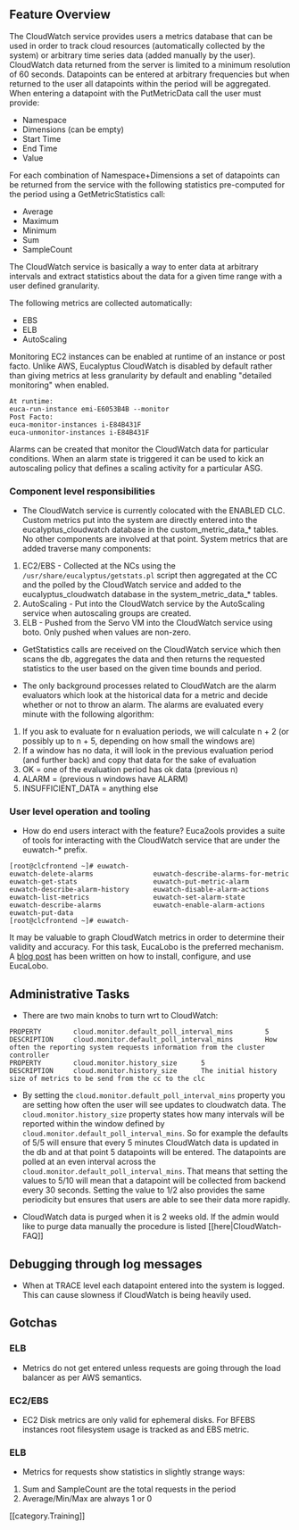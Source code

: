 ## Feature Overview
The CloudWatch service provides users a metrics database that can be used in order to track cloud resources (automatically collected by the system) or arbitrary time series data (added manually by the user). CloudWatch data returned from the server is limited to a minimum resolution of 60 seconds. Datapoints can be entered at arbitrary frequencies but when returned to the user all datapoints within the period will be aggregated. When entering a datapoint with the PutMetricData call the user must provide:
* Namespace
* Dimensions (can be empty)
* Start Time
* End Time
* Value

For each combination of Namespace+Dimensions a set of datapoints can be returned from the service with the following statistics pre-computed for the period using a GetMetricStatistics call:
* Average
* Maximum
* Minimum
* Sum
* SampleCount

The CloudWatch service is basically a way to enter data at arbitrary intervals and extract statistics about the data for a given time range with a user defined granularity.

The following metrics are collected automatically:
* EBS
* ELB
* AutoScaling

Monitoring EC2 instances can be enabled at runtime of an instance or post facto. Unlike AWS, Eucalyptus CloudWatch is disabled by default rather than giving metrics at less granularity by default and enabling "detailed monitoring" when enabled.
```
At runtime:
euca-run-instance emi-E6053B4B --monitor
Post Facto:
euca-monitor-instances i-E84B431F
euca-unmonitor-instances i-E84B431F
```

Alarms can be created that monitor the CloudWatch data for particular conditions. When an alarm state is triggered it can be used to kick an autoscaling policy that defines a scaling activity for a particular ASG.

### Component level responsibilities
* The CloudWatch service is currently colocated with the ENABLED CLC. Custom metrics put into the system are directly entered into the eucalyptus_cloudwatch database in the  custom_metric_data_* tables. No other components are involved at that point. System metrics that are added traverse many components:

1. EC2/EBS - Collected at the NCs using the `/usr/share/eucalyptus/getstats.pl` script then aggregated at the CC and the polled by the CloudWatch service and added to the eucalyptus_cloudwatch database in the system_metric_data_* tables.
2. AutoScaling - Put into the CloudWatch service by the AutoScaling service when autoscaling groups are created.
3. ELB - Pushed from the Servo VM into the CloudWatch service using boto. Only pushed when values are non-zero.

* GetStatistics calls are received on the CloudWatch service which then scans the db, aggregates the data and then returns the requested statistics to the user based on the given time bounds and period.

* The only background processes related to CloudWatch are the alarm evaluators which look at the historical data for a metric and decide whether or not to throw an alarm. The alarms are evaluated every minute with the following algorithm:

1. If you ask to evaluate for n evaluation periods, we will calculate n + 2
(or possibly up to n + 5, depending on how small the windows are)
2. If a window has no data, it will look in the previous evaluation period (and further back) and copy that data for the sake of evaluation
3. OK = one of the evaluation period has ok data (previous n)
4. ALARM = (previous n windows have ALARM)
5. INSUFFICIENT_DATA = anything else

### User level operation and tooling
* How do end users interact with the feature?
Euca2ools provides a suite of tools for interacting with the CloudWatch service that are under the euwatch-* prefix.
```
[root@clcfrontend ~]# euwatch-
euwatch-delete-alarms               euwatch-describe-alarms-for-metric  euwatch-get-stats                   euwatch-put-metric-alarm
euwatch-describe-alarm-history      euwatch-disable-alarm-actions       euwatch-list-metrics                euwatch-set-alarm-state
euwatch-describe-alarms             euwatch-enable-alarm-actions        euwatch-put-data
[root@clcfrontend ~]# euwatch-
```
It may be valuable to graph CloudWatch metrics in order to determine their validity and accuracy. For this task, EucaLobo is the preferred mechanism. A [blog post](http://testingclouds.wordpress.com) has been written on how to install, configure, and use EucaLobo.

## Administrative Tasks
* There are two main knobs to turn wrt to CloudWatch:
```
PROPERTY        cloud.monitor.default_poll_interval_mins        5
DESCRIPTION     cloud.monitor.default_poll_interval_mins        How often the reporting system requests information from the cluster controller
PROPERTY        cloud.monitor.history_size      5
DESCRIPTION     cloud.monitor.history_size      The initial history size of metrics to be send from the cc to the clc
```
* By setting the `cloud.monitor.default_poll_interval_mins` property you are setting how often the user will see updates to cloudwatch data. The `cloud.monitor.history_size` property states how many intervals will be reported within the window defined by `cloud.monitor.default_poll_interval_mins`. So for example the defaults of 5/5 will ensure that every 5 minutes CloudWatch data is updated in the db and at that point 5 datapoints will be entered. The datapoints are polled at an even interval across the `cloud.monitor.default_poll_interval_mins`. That means that setting the values to 5/10 will mean that a datapoint will be collected from backend every 30 seconds. Setting the value to 1/2 also provides the same periodicity but ensures that users are able to see their data more rapidly.

* CloudWatch data is purged when it is 2 weeks old. If the admin would like to purge data manually the procedure is listed [[here|CloudWatch-FAQ]]

## Debugging through log messages
* When at TRACE level each datapoint entered into the system is logged. This can cause slowness if CloudWatch is being heavily used.

## Gotchas
### ELB
* Metrics do not get entered unless requests are going through the load balancer as per AWS semantics.

### EC2/EBS
* EC2 Disk metrics are only valid for ephemeral disks. For BFEBS instances root filesystem usage is tracked as and EBS metric.

### ELB
* Metrics for requests show statistics in slightly strange ways:
1. Sum and SampleCount are the total requests in the period
2. Average/Min/Max are always 1 or 0


[[category.Training]]